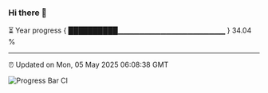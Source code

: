 ### Hi there 👋

⏳ Year progress { ██████████▁▁▁▁▁▁▁▁▁▁▁▁▁▁▁▁▁▁▁▁ } 34.04 %

---

⏰ Updated on Mon, 05 May 2025 06:08:38 GMT

![Progress Bar CI](https://github.com/liununu/liununu/workflows/Progress%20Bar%20CI/badge.svg)

